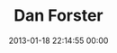 ---
title: "Dan Forster"
date: 2013-01-18 22:14:55 00:00
permalink: /danforster
twitter: ""
likes: [58]
id: 1753
gravatar: "http://www.gravatar.com/avatar/5b632fb90311feef28e85d3468ff07e2"
---